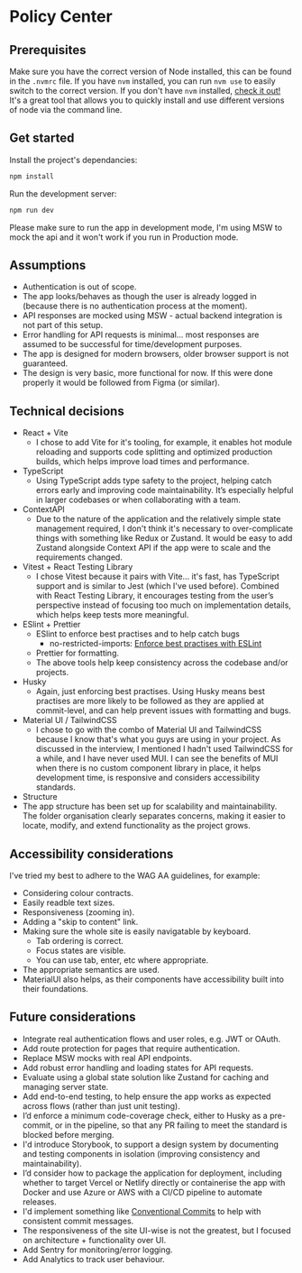 # Policy Center

## Prerequisites

Make sure you have the correct version of Node installed, this can be found in the `.nvmrc` file.
If you have `nvm` installed, you can run `nvm use` to easily switch to the correct version.
If you don't have `nvm` installed, [check it out!](https://github.com/nvm-sh/nvm) It's a great tool that allows you to quickly install and use different versions of node via the command line.

## Get started

Install the project's dependancies:

```bash
npm install
```

Run the development server:

```bash
npm run dev
```

Please make sure to run the app in development mode, I'm using MSW to mock the api and it won't work if you run in Production mode.

## Assumptions

- Authentication is out of scope.
- The app looks/behaves as though the user is already logged in (because there is no authentication process at the moment).
- API responses are mocked using MSW - actual backend integration is not part of this setup.
- Error handling for API requests is minimal... most responses are assumed to be successful for time/development purposes.
- The app is designed for modern browsers, older browser support is not guaranteed.
- The design is very basic, more functional for now. If this were done properly it would be followed from Figma (or similar).

## Technical decisions

- React + Vite
  - I chose to add Vite for it's tooling, for example, it enables hot module reloading and supports code splitting and optimized production builds, which helps improve load times and performance.
- TypeScript
  - Using TypeScript adds type safety to the project, helping catch errors early and improving code maintainability. It’s especially helpful in larger codebases or when collaborating with a team.
- ContextAPI
  - Due to the nature of the application and the relatively simple state management required, I don't think it's necessary to over-complicate things with something like Redux or Zustand. It would be easy to add Zustand alongside Context API if the app were to scale and the requirements changed.
- Vitest + React Testing Library
  - I chose Vitest because it pairs with Vite... it's fast, has TypeScript support and is similar to Jest (which I've used before). Combined with React Testing Library, it encourages testing from the user’s perspective instead of focusing too much on implementation details, which helps keep tests more meaningful.
- ESlint + Prettier
  - ESlint to enforce best practises and to help catch bugs
    - no-restricted-imports: [Enforce best practises with ESLint](https://mui.com/material-ui/guides/minimizing-bundle-size/#enforce-best-practices-with-eslint)
  - Prettier for formatting.
  - The above tools help keep consistency across the codebase and/or projects.
- Husky
  - Again, just enforcing best practises. Using Husky means best practises are more likely to be followed as they are applied at commit-level, and can help prevent issues with formatting and bugs.
- Material UI / TailwindCSS
  - I chose to go with the combo of Material UI and TailwindCSS because I know that's what you guys are using in your project. As discussed in the interview, I mentioned I hadn't used TailwindCSS for a while, and I have never used MUI. I can see the benefits of MUI when there is no custom component library in place, it helps development time, is responsive and considers accessibility standards.
- Structure
- The app structure has been set up for scalability and maintainability. The folder organisation clearly separates concerns, making it easier to locate, modify, and extend functionality as the project grows.

## Accessibility considerations

I've tried my best to adhere to the WAG AA guidelines, for example:

- Considering colour contracts.
- Easily readble text sizes.
- Responsiveness (zooming in).
- Adding a "skip to content" link.
- Making sure the whole site is easily navigatable by keyboard.
  - Tab ordering is correct.
  - Focus states are visible.
  - You can use tab, enter, etc where appropriate.
- The appropriate semantics are used.
- MaterialUI also helps, as their components have accessibility built into their foundations.

## Future considerations

- Integrate real authentication flows and user roles, e.g. JWT or OAuth.
- Add route protection for pages that require authentication.
- Replace MSW mocks with real API endpoints.
- Add robust error handling and loading states for API requests.
- Evaluate using a global state solution like Zustand for caching and managing server state.
- Add end-to-end testing, to help ensure the app works as expected across flows (rather than just unit testing).
- I’d enforce a minimum code-coverage check, either to Husky as a pre-commit, or in the pipeline, so that any PR failing to meet the standard is blocked before merging.
- I'd introduce Storybook, to support a design system by documenting and testing components in isolation (improving consistency and maintainability).
- I’d consider how to package the application for deployment, including whether to target Vercel or Netlify directly or containerise the app with Docker and use Azure or AWS with a CI/CD pipeline to automate releases.
- I'd implement something like [Conventional Commits](https://www.conventionalcommits.org/en/v1.0.0/) to help with consistent commit messages.
- The responsiveness of the site UI-wise is not the greatest, but I focused on architecture + functionality over UI.
- Add Sentry for monitoring/error logging.
- Add Analytics to track user behaviour.
